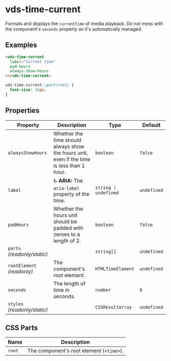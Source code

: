 # vds-time-current

Formats and displays the `currentTime` of media playback. Do not mess with the component's
`seconds` property as it's automatically managed.

<!-- [@wcom/cli] AUTO GENERATED BELOW -->

## Examples

```html
<vds-time-current
  label="Current time"
  pad-hours
  always-show-hours
></vds-time-current>
```

```css
vds-time-current::part(root) {
  font-size: 16px;
}
```

## Properties

| Property                     | Description                                                                               | Type                 | Default     |
| ---------------------------- | ----------------------------------------------------------------------------------------- | -------------------- | ----------- |
| `alwaysShowHours`            | Whether the time should always show the hours unit, even if the time is less than 1 hour. | `boolean`            | `false`     |
| `label`                      | ♿ **ARIA:** The `aria-label` property of the time.                                       | `string ∣ undefined` | `undefined` |
| `padHours`                   | Whether the hours unit should be padded with zeroes to a length of 2.                     | `boolean`            | `false`     |
| `parts` _(readonly/static)_  |                                                                                           | `string[]`           | `undefined` |
| `rootElement` _(readonly)_   | The component's root element.                                                             | `HTMLTimeElement`    | `undefined` |
| `seconds`                    | The length of time in seconds.                                                            | `number`             | `0`         |
| `styles` _(readonly/static)_ |                                                                                           | `CSSResultArray`     | `undefined` |

## CSS Parts

| Name   | Description                              |
| ------ | ---------------------------------------- |
| `root` | The component's root element (`<time>`). |
